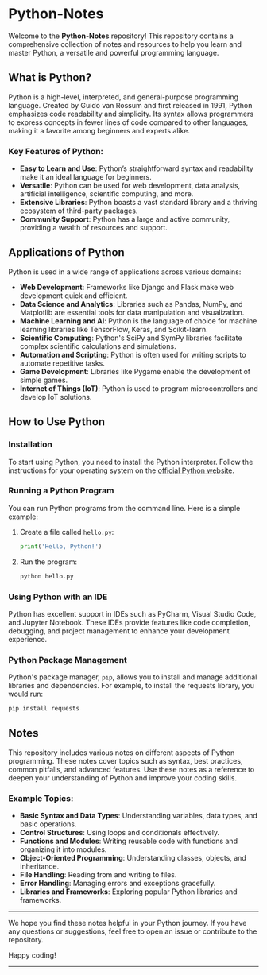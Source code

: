 # Python-Notes

Welcome to the **Python-Notes** repository! This repository contains a comprehensive collection of notes and resources to help you learn and master Python, a versatile and powerful programming language.

## What is Python?

Python is a high-level, interpreted, and general-purpose programming language. Created by Guido van Rossum and first released in 1991, Python emphasizes code readability and simplicity. Its syntax allows programmers to express concepts in fewer lines of code compared to other languages, making it a favorite among beginners and experts alike.

### Key Features of Python:

- **Easy to Learn and Use**: Python’s straightforward syntax and readability make it an ideal language for beginners.
- **Versatile**: Python can be used for web development, data analysis, artificial intelligence, scientific computing, and more.
- **Extensive Libraries**: Python boasts a vast standard library and a thriving ecosystem of third-party packages.
- **Community Support**: Python has a large and active community, providing a wealth of resources and support.

## Applications of Python

Python is used in a wide range of applications across various domains:

- **Web Development**: Frameworks like Django and Flask make web development quick and efficient.
- **Data Science and Analytics**: Libraries such as Pandas, NumPy, and Matplotlib are essential tools for data manipulation and visualization.
- **Machine Learning and AI**: Python is the language of choice for machine learning libraries like TensorFlow, Keras, and Scikit-learn.
- **Scientific Computing**: Python's SciPy and SymPy libraries facilitate complex scientific calculations and simulations.
- **Automation and Scripting**: Python is often used for writing scripts to automate repetitive tasks.
- **Game Development**: Libraries like Pygame enable the development of simple games.
- **Internet of Things (IoT)**: Python is used to program microcontrollers and develop IoT solutions.

## How to Use Python

### Installation

To start using Python, you need to install the Python interpreter. Follow the instructions for your operating system on the [official Python website](https://www.python.org/downloads/).

### Running a Python Program

You can run Python programs from the command line. Here is a simple example:

1. Create a file called `hello.py`:

    ```python
    print('Hello, Python!')
    ```

2. Run the program:

    ```sh
    python hello.py
    ```

### Using Python with an IDE

Python has excellent support in IDEs such as PyCharm, Visual Studio Code, and Jupyter Notebook. These IDEs provide features like code completion, debugging, and project management to enhance your development experience.

### Python Package Management

Python's package manager, `pip`, allows you to install and manage additional libraries and dependencies. For example, to install the requests library, you would run:

```sh
pip install requests
```

## Notes

This repository includes various notes on different aspects of Python programming. These notes cover topics such as syntax, best practices, common pitfalls, and advanced features. Use these notes as a reference to deepen your understanding of Python and improve your coding skills.

### Example Topics:

- **Basic Syntax and Data Types**: Understanding variables, data types, and basic operations.
- **Control Structures**: Using loops and conditionals effectively.
- **Functions and Modules**: Writing reusable code with functions and organizing it into modules.
- **Object-Oriented Programming**: Understanding classes, objects, and inheritance.
- **File Handling**: Reading from and writing to files.
- **Error Handling**: Managing errors and exceptions gracefully.
- **Libraries and Frameworks**: Exploring popular Python libraries and frameworks.

---

We hope you find these notes helpful in your Python journey. If you have any questions or suggestions, feel free to open an issue or contribute to the repository.

Happy coding!

---
